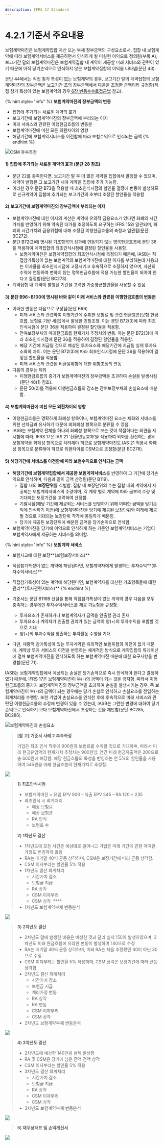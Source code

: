 ```yaml
---
description: IFRS 17 Standard
---
```


# 4.2.1 기준서 주요내용

보험계약마진은 보험계약집합 자산 또는 부채 장부금액의 구성요소로서, 집합 내 보험계약에 따라 보험계약서비스를 제공하면서 인식하게 될 미실현 이익으로 정의됨(부록 A), 보고기간 말의 보험계약마진은 보험계약집합 내 계약이 제공할 미래 서비스와 관련이 있기 때문에 아직 당기손익으로 인식하지 않은 보험계약집합의 이익을 나타냄(문단 43).&#x20;

문단 44에서는 직접 참가 특성이 없는 보험계약의 경우, 보고기간 말의 계약집합의 보험계약마진의 장부금액은 보고기간 초의 장부금액에서 다음을 조정한 금액이라 규정함(직접 참가 특성이 있는 보험계약의 경우[ 6장 변동수수료접근법](../../6./6.3/) 참고). &#x20;

{% hint style="info" %}
**보험계약마진의 장부금액의 변동**

* 집합에 추가되는 새로운 계약의 효과&#x20;
* 보고기간에 보험계약마진의 장부금액에 부리되는 이자&#x20;
* 미래 서비스와 관련된 이행현금흐름의 변동분&#x20;
* 보험계약마진에 미친 모든 외환차이의 영향 &#x20;
* 해당기간에 보험계약서비스를 이전함에 따라 보험수익으로 인식되는 금액&#x20;
{% endhint %}

![CSM 후속측정](../../.gitbook/assets/그림4-8.png)

#### 1) 집합에 추가되는 새로운 계약의 효과 (문단 28 참조)&#xD;

* 문단 22를 충족한다면, 보고기간 말 후 더 많은 계약을 집합에서 발행할 수 있으며, 계약이 발행된 그 보고기간 내에 계약을 집합에 추가 가능함.&#x20;
* 이러한 경우 문단 B73을 적용할 때 최초인식시점의 할인율 결정에 변동이 발생하므로 신규계약이 집합에 추가되는 보고기간의 초부터 조정된 할인율을 적용함&#x20;

#### 2) 보고기간에 보험계약마진의 장부금액에 부리되는 이자&#xD;

* 보험계약마진에 대한 이자의 계산은 계약에 유의적 금융요소가 있다면 화폐의 시간가치를 반영하기 위해 약속된 대가를 조정하도록 요구하는 IFRS 15와 일관되며, 화폐의 시간가치와 금융위험에 대해 조정된 이행현금흐름의 측정과 일관됨(문단 BC272).  &#x20;
* 문단 B72(2)에 명시된 기초항목의 성과에 연동되지 않는 명목현금흐름에 문단 36을 적용하여 계약집합의 최초인식시점에 결정된 할인율을 사용함.
  * 보험계약마진은 보험계약집합의 최초인식시점에 측정되기 때문에, IASB는 직접참가특성이 없는 보험계약의 보험계약마진에 대한 이자를 부리하는데 사용되는 이자율을 최초인식시점에 고정시키고 후속적으로 조정하지 않으며, 자산의 수익에 연동하여 변하지 않는 명목현금흐름에 적용 가능한 할인율이 되어야 한다고 결정함(문단 BC273).&#x20;
* 계약집합 내 계약이 발행된 기간을 고려한 가중평균할인율을 사용할 수 있음.&#x20;

#### 3) 문단 B96\~B100에 명시된 바와 같이 미래 서비스와 관련된 이행현금흐름의 변동분 &#xD;

* 이러한 변동은 다음으로 구성됨(문단 B96)
  * 미래 서비스와 관련하여 이행기간에 수취한 보험료 및 관련 현금흐름(보험 현금흐름, 보험료 기반 세금)에서 발생한 경험조정. 이는 문단 B72(3)에 따라 최초인식시점에 문단 36을 적용하여 결정된 할인율을 적용함.  &#x20;
  * 잔여보장부채의 미래현금흐름 현재가치 추정치의 변동. 이는 문단 B72(3)에 따라 최초인식시점에 문단 36을 적용하여 결정된 할인율을 적용함.&#x20;
  * 해당 기간에 지급될 것으로 예상된 투자요소와 해당기간에 지급될 실제 투자요소와의 차이. 이는 문단 B72(3)에 따라 최초인식시점에 문단 36을 적용하여 결정된 할인율을 적용함.
  * 미래 서비스와 관련된 비금융위험에 대한 위험조정의 변동
* 다음의 경우는 제외&#x20;
  * 이행현금흐름의 증가가 보험계약마진의 장부금액을 초과하여 손실을 발생시킴(문단 48(1) 참조).
  * 문단 50(2)를 적용해 이행현금흐름의 감소는 잔여보장부채의 손실요소에 배분함.

#### 4) 보험계약마진에 미친 모든 외환차이의 영향 &#xD;

* 이행현금흐름은 명확하게 화폐성 항목이나, 보험계약마진 요소는 재화와 서비스를 위한 선지급과 유사하기 때문에 비화폐성 항목으로 분류될 수 있음.&#x20;
* IASB는 보험계약 전체를 하나의 화폐성 항목으로 보는 것이 적절하다는 의견을 제시함에 따라, IFRS 17은 IAS 21 ‘환율변동효과’을 적용하여 외화를 환산하는 경우 보험계약을 화폐성 항목으로 처리해야 하므로 보험계약마진도 IAS 21 적용시 화폐성 항목으로 분류해야 하므로 외환차이를 CSM으로 조정함(문단 BC278). &#x20;

#### 5) 해당기간에 서비스를 이전함에 따라 보험수익으로 인식되는 금액 &#xD;

* **해당기간에 보험계약집합에서 제공한 보험계약서비스**를 반영하여 그 기간에 당기손익으로 인식하며, 다음과 같이 금액 산정됨(문단 B119).&#x20;
  * 집합 내의 **보장단위**를 식별함. 집합 내 보장단위의 수는 집합 내의 계약에서 제공되는 보험계약서비스의 수량이며, 각 계약 별로 계약에 따라 급부의 수량 및 기대되는 보장기간을 고려하여 산정함.
  * 기말시점(해당 기간에 제공되는 서비스를 반영하기 위해 어떠한 금액을 당기손익에 인식하기 이전)에 보험계약마진을 당기에 제공된 보장단위와 미래에 제공될 것으로 기대되는 보장단위 각각에 동일하게 배분함.&#x20;
  * 당기에 제공된 보장단위에 배분된 금액을 당기손익으로 인식함.&#x20;
* 보험계약마진을 당기에 이익으로 인식하게 하는 기준인 보험계약서비스는 기업이 보험계약자에게 제공하는 서비스를 의미함.

{% hint style="info" %}
**보험계약 서비스**

* 보험사고에 대한 보장**(보험보장서비스)**
* 직접참가특성이 없는 계약에 해당된다면, 보험계약자에게 발생하는 투자수익**(투자수익서비스)**
* 직접참가특성이 있는 계약에 해당된다면, 보험계약자를 대신한 기초항목들에 대한 관리**(투자관련서비스)**
{% endhint %}

*   기준서는 문단 B119B 신설을 통해 직접참가특성이 없는 계약의 경우 다음을 모두 충족하는 경우에만 투자수익서비스를 제공 가능함을 규정함.&#x20;

    * 투자요소가 존재하거나 보험계약자가 금액을 인출할 권리 존재&#x20;
    * 투자요소나 계약자가 인출할 권리가 있는 금액이 양(+)의 투자수익을 포함할 것으로 기대&#x20;
    * 양(+)의 투자수익을 창출하는 투자활동 수행을 기대&#x20;


* 다만, 재량적 참가특성이 있는 투자계약은 유의적인 보험위험의 이전이 없기 때문에, 계약상 투자 서비스의 이전을 반영하는 체계적인 방식으로 계약집합의 듀레이션에 걸쳐 보험계약마진을 인식하도록 하는 보험계약마진 배분에 대한 요구사항을 변경함(문단 71).

IASB는 보험계약집합에서 예상되는 손실은 당기손익으로 즉시 인식해야 한다고 결정하였기 때문에, IFRS 17은 보험계약마진이 부(-)의 금액이 되는 것을 금지함. 따라서 이행현금흐름의 증가가 보험계약마진의 장부금액을 초과하여 손실을 발생시키는 경우, 즉 보험계약마진이 부(-)의 금액이 되는 경우에는 당기 손실로 인식하고 손실요소를 전입하는 회계처리를 수행함. 또한 기업이 손실요소를 인식한 후에 후속적으로 미래 서비스와 관련된 이행현금흐름의 추정에 변경이 있을 수 있는데, IASB는 그런한 변경에 대하여 당기손익으로 인식하기 보다 보험계약마진에서 조정하는 것을 제안함(문단 BC285, BC286).&#x20;

![보험계약마진과 손실요소](../../.gitbook/assets/그림4-9.png)



> **\[참 고] 기준서 사례 2 후속측정**
>
> 기업은 최초 인식 직후에 900원의 보험료를 수취할 것으로 기대하며, 따라서 미래 현금유입액의 현재가치 추정치는 900원임. 연간 미래 현금유출액은 200으로 총 600원에 해당함. 해당 현금흐름의 특성을 반영하는 연 5%의 할인율을 사용하여 545원을 미래 현금흐름의 현재가치로 추정함.

![](<../../.gitbook/assets/기준서 예제 2.png>)

> **1) 최초인식시점**&#x20;
>
> * 보험계약마진 = 유입 EPV 900 – 유출 EPV 545 – RA 120 = 235
> * 최초인식 시 회계처리&#x20;
>   * 예상 보험료 <img src="../../.gitbook/assets/참조4-12 분개 1-1.png" alt="" data-size="original">&#x20;
>   * 예상 보험금 <img src="../../.gitbook/assets/참조4-12 분개 1-2.png" alt="" data-size="original">&#x20;
>   * RA 인식        <img src="../../.gitbook/assets/참조4-12 분개 1-3.png" alt="" data-size="original">&#x20;
>   * 보험료 수     <img src="../../.gitbook/assets/참조4-12 분개 1-4.png" alt="" data-size="original">&#x20;
>
> **2) 1차년도 결산**
>
> * 1차년도에 모든 사건은 예상대로 일어나고 기업은 미래 기간에 관한 어떠한 가정도 변경하지 않음 &#x20;
> * RA는 매기말 40씩 균등 상각하며, CSM은 보장기간에 따라 균등 상각함. &#x20;
> * CSM 이자부리는 할인율 5% 적용
> * 1차년도 결산 회계처리&#x20;
>   * 시간가치 감소   <img src="../../.gitbook/assets/참조4-12 분개 2-1.png" alt="" data-size="original">&#x20;
>   * 보험금 지급       <img src="../../.gitbook/assets/참조4-12 분개 2-2.png" alt="" data-size="original">&#x20;
>   * RA 상각              <img src="../../.gitbook/assets/참조4-12 분개 2-3.png" alt="" data-size="original">&#x20;
>   * CSM 이자부리   <img src="../../.gitbook/assets/참조4-12 분개 2-4.png" alt="" data-size="original">&#x20;
>   * CSM 상각           <img src="../../.gitbook/assets/참조4-12 분개 2-5.png" alt="" data-size="original">            ****&#x20;
> * 1차년도 보험계약부채 변동분석

![](<../../.gitbook/assets/참조4-12 변동분석 1.png>)

> **3) 2차년도 결산**
>
> * 2차년도 말에 발생한 비용은 예상한 것과 달리 실제 150이 발생하였으며, 3차년도 미래 현금흐름에 유리한 변동이 발생하여 140으로 수정 &#x20;
> * RA는 매기말 40씩 균등 상각하며, 미래 RA는 처음 추정했던 40이 아닌 30으로 수정. &#x20;
> * CSM 이자부리는 할인율 5% 적용하며, CSM 상각은 보장기간에 따라 균등 상각함
> * 2차년도 결산 회계처리&#x20;
>   * 시간가치 감소   <img src="../../.gitbook/assets/참조4-12 분개 3-1.png" alt="" data-size="original">&#x20;
>   * 보험금 지급       <img src="../../.gitbook/assets/참조4-12 분개 3-2.png" alt="" data-size="original">&#x20;
>   * 계리가정 변동   <img src="../../.gitbook/assets/참조4-12 분개 3-3.png" alt="" data-size="original">&#x20;
>   * RA 상각              <img src="../../.gitbook/assets/참조4-12 분개 3-4.png" alt="" data-size="original">&#x20;
>   * RA 변동              <img src="../../.gitbook/assets/참조4-12 분개 3-5.png" alt="" data-size="original">&#x20;
>   * CSM 이자부리   <img src="../../.gitbook/assets/참조4-12 분개 3-6.png" alt="" data-size="original">&#x20;
>   * CSM 상각           <img src="../../.gitbook/assets/참조4-12 분개 3-7.png" alt="" data-size="original">&#x20;
> * 2차년도 보험계약부채 변동분석&#x20;

![](<../../.gitbook/assets/참조4-12 변동분석 2.png>)

> **4) 3차년도 결산**
>
> * 2차년도에 예상한 140만큼 실제 발생함  &#x20;
> * RA 및 CSM은 당기에 남은 잔액 전액 상각  &#x20;
> * CSM 이자부리는 할인율 5% 적용
> * 3차년도 결산 회계처리&#x20;
>   * 시간가치 감소   <img src="../../.gitbook/assets/참조4-12 분개 4-1.png" alt="" data-size="original">&#x20;
>   * 보험금 지급       <img src="../../.gitbook/assets/참조4-12 분개 4-2.png" alt="" data-size="original">&#x20;
>   * RA 상각              <img src="../../.gitbook/assets/참조4-12 분개 4-3.png" alt="" data-size="original">&#x20;
>   * CSM 이자부리   <img src="../../.gitbook/assets/참조4-12 분개 4-4.png" alt="" data-size="original">&#x20;
>   * CSM 상각           <img src="../../.gitbook/assets/참조4-12 분개 4-5.png" alt="" data-size="original">&#x20;
> * 3차년도 보험계약부채 변동분석&#x20;

![](<../../.gitbook/assets/참조4-12 변동분석 3.png>)

> **5) 재무상태표 및 손익계산서** &#x20;

![](<../../.gitbook/assets/참조4-12 BS.png>)
